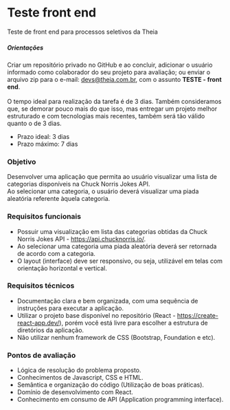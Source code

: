 # Teste front end

Teste de front end para processos seletivos da Theia

##### Orientações

Criar um repositório privado no GitHub e ao concluir, adicionar o usuário informado como colaborador do seu projeto para avaliação; ou enviar o arquivo zip para o e-mail: devs@theia.com.br, com o assunto **TESTE - front end**.<br><br>
O tempo ideal para realização da tarefa é de 3 dias. Também consideramos que, se demorar pouco mais do que isso, mas entregar um projeto melhor estruturado e com tecnologias mais recentes, também será tão válido quanto o de 3 dias.

- Prazo ideal: 3 dias
- Prazo máximo: 7 dias

### Objetivo

Desenvolver uma aplicação que permita ao usuário visualizar uma lista de categorias disponíveis na Chuck Norris Jokes API.<br>
Ao selecionar uma categoria, o usuário deverá visualizar uma piada aleatória referente àquela categoria.

### Requisitos funcionais

- Possuir uma visualização em lista das categorias obtidas da Chuck Norris Jokes API - https://api.chucknorris.io/.
- Ao selecionar uma categoria uma piada aleatória deverá ser retornada de acordo com a categoria.
- O layout (interface) deve ser responsivo, ou seja, utilizável em telas com orientação horizontal e vertical.

### Requisitos técnicos

- Documentação clara e bem organizada, com uma sequência de instruções para executar a aplicação.
- Utilizar o projeto base disponível no repositório (React - https://create-react-app.dev/), porém você está livre para escolher
a estrutura de diretórios da aplicação. 
- Não utilizar nenhum framework de CSS (Bootstrap, Foundation e etc).

### Pontos de avaliação

- Lógica de resolução do problema proposto.
- Conhecimentos de Javascript, CSS e HTML.
- Semântica e organização do código (Utilização de boas práticas).
- Domínio de desenvolvimento com React.
- Conhecimento em consumo de API (Application programming interface).
